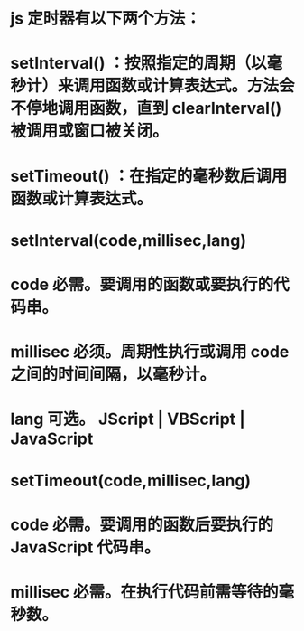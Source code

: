 # js 定时器有以下两个方法：

# setInterval() ：按照指定的周期（以毫秒计）来调用函数或计算表达式。方法会不停地调用函数，直到 clearInterval() 被调用或窗口被关闭。
# setTimeout() ：在指定的毫秒数后调用函数或计算表达式。


# setInterval(code,millisec,lang)
# code	必需。要调用的函数或要执行的代码串。
# millisec	必须。周期性执行或调用 code 之间的时间间隔，以毫秒计。
# lang	可选。 JScript | VBScript | JavaScript



# setTimeout(code,millisec,lang)
# code	必需。要调用的函数后要执行的 JavaScript 代码串。
# millisec	必需。在执行代码前需等待的毫秒数。